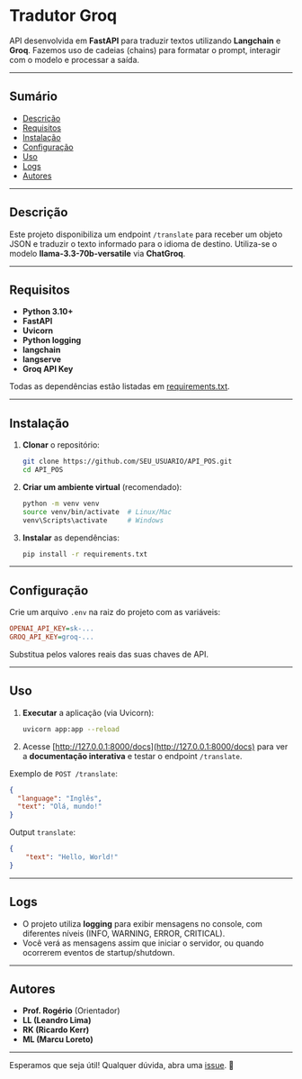 # Tradutor Groq

API desenvolvida em **FastAPI** para traduzir textos utilizando **Langchain** e **Groq**.
Fazemos uso de cadeias (chains) para formatar o prompt, interagir com o modelo e processar a saída.

---

## Sumário
- [Descrição](#descrição)
- [Requisitos](#requisitos)
- [Instalação](#instalação)
- [Configuração](#configuração)
- [Uso](#uso)
- [Logs](#logs)
- [Autores](#autores)

---

## Descrição
Este projeto disponibiliza um endpoint `/translate` para receber um objeto JSON e traduzir o texto informado para o idioma de destino. Utiliza-se o modelo **llama-3.3-70b-versatile** via **ChatGroq**.

---

## Requisitos
- **Python 3.10+**
- **FastAPI**
- **Uvicorn**
- **Python logging**
- **langchain**
- **langserve**
- **Groq API Key**

Todas as dependências estão listadas em [requirements.txt](./requirements.txt).

---

## Instalação
1. **Clonar** o repositório:
   ```bash
   git clone https://github.com/SEU_USUARIO/API_POS.git
   cd API_POS
   ```
2. **Criar um ambiente virtual** (recomendado):
   ```bash
   python -m venv venv
   source venv/bin/activate  # Linux/Mac
   venv\Scripts\activate     # Windows
   ```
3. **Instalar** as dependências:
   ```bash
   pip install -r requirements.txt
   ```

---

## Configuração
Crie um arquivo `.env` na raiz do projeto com as variáveis:

```ini
OPENAI_API_KEY=sk-...
GROQ_API_KEY=groq-...
```

Substitua pelos valores reais das suas chaves de API.

---

## Uso
1. **Executar** a aplicação (via Uvicorn):
   ```bash
   uvicorn app:app --reload
   ```
2. Acesse [http://127.0.0.1:8000/docs](http://127.0.0.1:8000/docs) para ver a **documentação interativa** e testar o endpoint `/translate`.

Exemplo de `POST /translate`:
```json
{
  "language": "Inglês",
  "text": "Olá, mundo!"
}

```

Output `translate`:
```json
{
    "text": "Hello, World!"
}
```

---

## Logs
- O projeto utiliza **logging** para exibir mensagens no console, com diferentes níveis (INFO, WARNING, ERROR, CRITICAL).  
- Você verá as mensagens assim que iniciar o servidor, ou quando ocorrerem eventos de startup/shutdown.

---

## Autores
- **Prof. Rogério** (Orientador)
- **LL (Leandro Lima)**
- **RK (Ricardo Kerr)**
- **ML (Marcu Loreto)**

---

Esperamos que seja útil! Qualquer dúvida, abra uma [issue](https://github.com/SEU_USUARIO/API_POS/issues). 🚀
